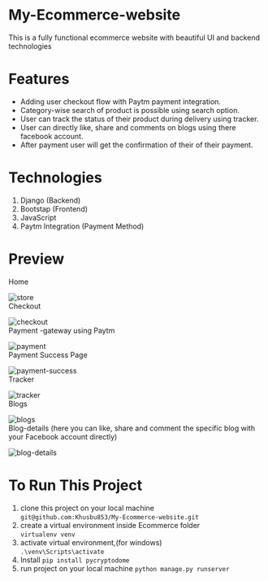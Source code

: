 # My-Ecommerce-website
This is a fully functional ecommerce website with beautiful UI and backend technologies
# Features  

*  Adding user checkout flow with Paytm payment integration.
*  Category-wise search of product is possible using search option.
*  User can track the status of their product during delivery using tracker.
*  User can directly like, share and comments on blogs using there facebook account.
*  After payment user will get the confirmation of their of their payment.
# Technologies  
1.  Django (Backend)
2.  Bootstap (Frontend)
3.  JavaScript
4.  Paytm Integration (Payment Method)
# Preview
Home





![store](https://user-images.githubusercontent.com/84722676/214615488-44049c65-d235-4fad-ae67-93ba52d997f6.jpeg)  
Checkout  

![checkout](https://user-images.githubusercontent.com/84722676/214615894-42f7508f-6fea-4ba1-97ad-fe05f72dc64e.jpeg)  
Payment -gateway using Paytm  

![payment](https://user-images.githubusercontent.com/84722676/214616302-c8636580-e7e9-4c75-bbcf-c85265f1ba34.jpeg)  
Payment Success Page  

![payment-success](https://user-images.githubusercontent.com/84722676/214616512-68bdefc0-d202-4fcb-af9e-c983f1861d7c.jpeg)  
Tracker  

![tracker](https://user-images.githubusercontent.com/84722676/214616793-eda56bfd-537f-4e5b-ad58-ad18097d2a04.jpeg)  
Blogs  

![blogs](https://user-images.githubusercontent.com/84722676/214617045-8ca0dbf2-f822-4b1b-8c39-f25944507429.jpeg)  
Blog-details (here you can like, share and comment the specific blog with your Facebook account directly)  

![blog-details](https://user-images.githubusercontent.com/84722676/214617396-31ec8c99-0f3b-4e1a-b512-db19e03a4111.jpeg)  
# To Run This Project  
1.  clone this project on your local machine  
``` git@github.com:Khusbu853/My-Ecommerce-website.git ```  
2. create a virtual environment inside Ecommerce folder  
``` virtualenv venv ```  
3. activate virtual environment,(for windows)  
``` .\venv\Scripts\activate ```  
4.  Install 
``` pip install pycryptodome ```  
5. run project on your local machine
``` python manage.py runserver ```


